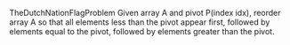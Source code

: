 TheDutchNationFlagProblem
Given array A and pivot P(index idx), reorder array A so that all elements less than the pivot appear first, followed by elements equal to the pivot, followed by elements greater than the pivot.
